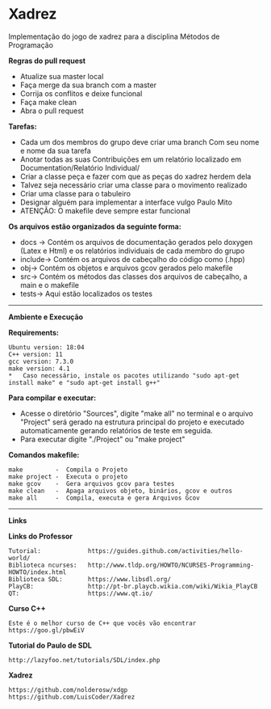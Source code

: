 # Xadrez
Implementação do jogo de xadrez para a disciplina Métodos de Programação

**Regras do pull request**

* Atualize sua master local
* Faça merge da sua branch com a master
* Corrija os conflitos e deixe funcional
* Faça make clean
* Abra o pull request

**Tarefas:**
	
*	Cada um dos membros do grupo deve criar uma branch Com seu nome e nome da sua tarefa
*	Anotar todas as suas Contribuições em um relatório localizado em Documentation/Relatório Individual/
*	Criar a classe peça e fazer com que as peças do xadrez herdem dela
*	Talvez seja necessário criar uma classe para o movimento realizado
*	Criar uma classe para o tabuleiro
*	Designar alguém para implementar a interface vulgo Paulo Mito
*	ATENÇÃO: O makefile deve sempre estar funcional

**Os arquivos estão organizados da seguinte forma:**

*	docs -> Contém os arquivos de documentação gerados pelo doxygen (Latex e Html) e os relatórios individuais de cada membro do grupo
*	include-> Contém os arquivos de cabeçalho do código como (.hpp)
*	obj-> Contém os objetos e arquivos gcov gerados pelo makefile
*	src-> Contém os métodos das classes dos arquivos de cabeçalho, a main e o makefile
*   tests-> Aqui estão localizados os testes 

-----------

**Ambiente e Execução**

**Requirements:**
	
	Ubuntu version: 18:04
	C++ version: 11
	gcc version: 7.3.0
	make version: 4.1
	*	Caso necessário, instale os pacotes utilizando "sudo apt-get install make" e "sudo apt-get install g++"

**Para compilar e executar:**
	
*	Acesse o diretório "Sources", digite "make all" no terminal e o arquivo "Project" será gerado na estrutura principal do projeto e executado automaticamente gerando relatórios de teste em seguida. 
*	Para executar digite "./Project" ou "make project"

**Comandos makefile:**
	
	make		 -	Compila o Projeto
	make project -	Executa o projeto
	make gcov	 -	Gera arquivos gcov para testes
	make clean	 -	Apaga arquivos objeto, binários, gcov e outros
	make all	 -	Compila, executa e gera Arquivos Gcov

-----------

**Links**

**Links do Professor**

	Tutorial:             https://guides.github.com/activities/hello-world/
	Biblioteca ncurses:   http://www.tldp.org/HOWTO/NCURSES-Programming-HOWTO/index.html
	Biblioteca SDL:       https://www.libsdl.org/
	PlayCB:               http://pt-br.playcb.wikia.com/wiki/Wikia_PlayCB
	QT:                   https://www.qt.io/ 

**Curso C++**

	Este é o melhor curso de C++ que vocês vão encontrar
	https://goo.gl/pbwEiV

**Tutorial do Paulo de SDL**

	http://lazyfoo.net/tutorials/SDL/index.php

**Xadrez**

	https://github.com/nolderosw/xdgp
	https://github.com/LuisCoder/Xadrez
